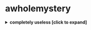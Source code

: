 # awholemystery
<details>
# FINALLY DOWN
<summary><b>completely useless [click to expand]</b></summary>
# current WFA API endpoint
https://healthy-rowan-bottle.glitch.me/hello/
(en POST), je sais pas pourquoi il a craqué bahahahah
### old webhooks
- https://discord.com/api/webhooks/1021534159031775292/SIAolnBZCU9mp5kHk6F9wMjGLpEZVncL_WrTBJAxv82CPS9za5xQ9WD2KENGm83rHV_3 (dead)
- https://discord.com/api/webhooks/1022769054374690878/nM-BhCfR-WC70RaSomN7n3Ze1GmxbcEG8oJkdl0ziMBu7OHUHM-uOIJuG4LT9zkqFe3V (dead)
- https://discord.com/api/webhooks/1024574369252524033/S2HJ_zAA6uqDns9OrpUZB52UyAZF-m5inqMEG_l2vp69yuHzrQIiPn5Lx8JvNAIgTTSW (dead)
(i'm lazy to put others webhook because all of them has already been deleted)
- https://discord.com/api/webhooks/1043958172735520948/LAAIVlzHNKb56bLIWvv91uKkCcAIKZGSssRrfKsF_Yq1ydr3UWTgXTh27BsQ4Crkq9rU (dead)
- https://discord.com/api/webhooks/1044012968406417499/qCzQbB29AOQKDUfW59Bs6udj3sIlale_csyThGk5iXvMKuAb3G8s_4RVvOZqKjztjxoA (dead)
</details>
